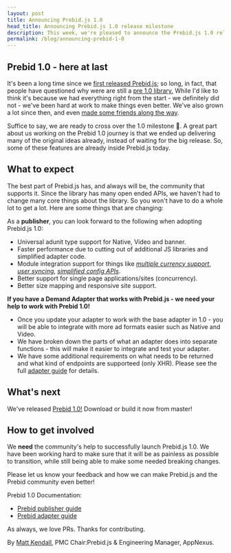 ```yaml
---
layout: post
title: Announcing Prebid.js 1.0
head_title: Announcing Prebid.js 1.0 release milestone
description: This week, we're pleased to announce the Prebid.js 1.0 release milestone
permalink: /blog/announcing-prebid-1-0
---
```


## Prebid 1.0 - here at last

It's been a long time since we [first released Prebid.js](/blog/happy-birthday-prebid-js); so long, in fact, that people have questioned why were are still a [pre 1.0 library.](https://github.com/prebid/Prebid.js/issues/891) While I'd like to think it's because we had everything right from the start - we definitely did not - we've been hard at work to make things even better. We've also grown a lot since then, and even [made some friends along the way](/blog/announcing-prebid-org).

Suffice to say, we are ready to cross over the 1.0 milestone :rocket:. A great part about us working on the Prebid 1.0 journey is that we ended up delivering many of the original ideas already, instead of waiting for the big release. So, some of these features are already inside Prebid.js today.


## What to expect

The best part of Prebid.js has, and always will be, the community that supports it. Since the library has many open ended APIs, we haven't had to change many core things about the library. So you won't have to do a whole lot to get a lot. Here are some things that are changing:

As a **publisher**, you can look forward to the following when adopting Prebid.js 1.0:

- Universal adunit type support for Native, Video and banner.
- Faster performance due to cutting out of additional JS libraries and simplified adapter code.
- Module integration support for things like [*multiple currency support*](/dev-docs/modules/currency.html), [*user syncing*](/dev-docs/publisher-api-reference.html#module_pbjs.userSync), [*simplified config APIs*](/dev-docs/publisher-api-reference.html#module_pbjs.setConfig). 
- Better support for single page applications/sites (concurrency).
- Better size mapping and responsive site support.

**If you have a Demand Adapter that works with Prebid.js -  we need your help to work with Prebid 1.0!**

- Once you update your adapter to work with the base adapter in 1.0 - you will be able to integrate with more ad formats easier such as Native and Video. 
- We have broken down the parts of what an adapter does into separate functions - this will make it easier to integrate and test your adapter.
- We have some additional requirements on what needs to be returned and what kind of endpoints are supporteed (only XHR). Please see the full [adapter guide](/dev-docs/bidder-adapter-1.html) for details.

## What's next

We've released [Prebid 1.0!](https://github.com/prebid/Prebid.js/releases/tag/1.0.0) Download or build it now from master!

## How to get involved

We **need** the community's help to successfully launch Prebid.js 1.0. We have been working hard to make sure that it will be as painless as possible to transition, while still being able to make some needed breaking changes. 

Please let us know your feedback and how we can make Prebid.js and the Prebid community even better!

Prebid 1.0 Documentation:

- [Prebid publisher guide](/dev-docs/publisher-api-reference.html)
- [Prebid adapter guide](/dev-docs/bidder-adaptor.html)

As always, we love PRs. Thanks for contributing. 

By [Matt Kendall](https://github.com/mkendall07), PMC Chair:Prebid.js & Engineering Manager, AppNexus. 
